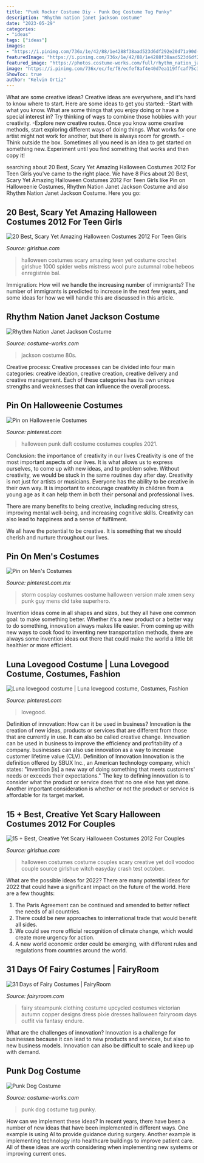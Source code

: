 ```yaml
---
title: "Punk Rocker Costume Diy - Punk Dog Costume Tug Punky"
description: "Rhythm nation janet jackson costume"
date: "2023-05-29"
categories:
- "ideas"
tags: ["ideas"]
images:
- "https://i.pinimg.com/736x/1e/42/88/1e4288f38aad523d6df292e20d71a90d--sexy-halloween-halloween-.jpg"
featuredImage: "https://i.pinimg.com/736x/1e/42/88/1e4288f38aad523d6df292e20d71a90d--sexy-halloween-halloween-.jpg"
featured_image: "https://photos.costume-works.com/full/rhythm_nation_janet_jackson.jpg"
image: "https://i.pinimg.com/736x/ec/fe/f8/ecfef8af4e40d7ea119ffcaf75c3260a.jpg"
ShowToc: true
author: "Kelvin Ortiz"
---
```



What are some creative ideas?
Creative ideas are everywhere, and it's hard to know where to start. Here are some ideas to get you started: 
-Start with what you know. What are some things that you enjoy doing or have a special interest in? Try thinking of ways to combine those hobbies with your creativity. 
-Explore new creative routes. Once you know some creative methods, start exploring different ways of doing things. What works for one artist might not work for another, but there is always room for growth. 
-Think outside the box. Sometimes all you need is an idea to get started on something new. Experiment until you find something that works and then copy it!

	

		
searching about 20 Best, Scary Yet Amazing Halloween Costumes 2012 For Teen Girls you've came to the right place. We have 8 Pics about 20 Best, Scary Yet Amazing Halloween Costumes 2012 For Teen Girls like Pin on Halloweenie Costumes, Rhythm Nation Janet Jackson Costume and also Rhythm Nation Janet Jackson Costume. Here you go:
		
    
## 20 Best, Scary Yet Amazing Halloween Costumes 2012 For Teen Girls

<img loading=lazy src="http://www.girlshue.com/wp-content/uploads/2016/07/unnamed-file-3286.jpg" onerror="this.onerror=null;this.src='https://tse1.mm.bing.net/th?id=OIP._SVzyPMmeeYRK0sMjqu-6gHaLI&amp;pid=15.1';" alt="20 Best, Scary Yet Amazing Halloween Costumes 2012 For Teen Girls">

_Source: girlshue.com_

>halloween costumes scary amazing teen yet costume crochet girlshue 1000 spider webs mistress wool pure autumnal robe hebeos enregistrée bal. 

	

Immigration: How will we handle the increasing number of immigrants?
The number of immigrants is predicted to increase in the next few years, and some ideas for how we will handle this are discussed in this article.

    
## Rhythm Nation Janet Jackson Costume

<img loading=lazy src="https://photos.costume-works.com/full/rhythm_nation_janet_jackson.jpg" onerror="this.onerror=null;this.src='https://tse2.mm.bing.net/th?id=OIP.mFuo8NN86wwaXTibd9FV6gHaRe&amp;pid=15.1';" alt="Rhythm Nation Janet Jackson Costume">

_Source: costume-works.com_

>jackson costume 80s. 

	

Creative process:
Creative processes can be divided into four main categories: creative ideation, creative creation, creative delivery and creative management. Each of these categories has its own unique strengths and weaknesses that can influence the overall process.

    
## Pin On Halloweenie Costumes

<img loading=lazy src="https://i.pinimg.com/736x/1e/42/88/1e4288f38aad523d6df292e20d71a90d--sexy-halloween-halloween-.jpg" onerror="this.onerror=null;this.src='https://tse4.mm.bing.net/th?id=OIP.EJ2Beun0FKkuILwknm7GLwHaJs&amp;pid=15.1';" alt="Pin on Halloweenie Costumes">

_Source: pinterest.com_

>halloween punk daft costume costumes couples 2021. 

	

Conclusion: the importance of creativity in our lives
Creativity is one of the most important aspects of our lives. It is what allows us to express ourselves, to come up with new ideas, and to problem solve. Without creativity, we would be stuck in the same routines day after day.
Creativity is not just for artists or musicians. Everyone has the ability to be creative in their own way. It is important to encourage creativity in children from a young age as it can help them in both their personal and professional lives.

There are many benefits to being creative, including reducing stress, improving mental well-being, and increasing cognitive skills. Creativity can also lead to happiness and a sense of fulfilment.

We all have the potential to be creative. It is something that we should cherish and nurture throughout our lives.

    
## Pin On Men&#039;s Costumes

<img loading=lazy src="https://i.pinimg.com/736x/ec/fe/f8/ecfef8af4e40d7ea119ffcaf75c3260a.jpg" onerror="this.onerror=null;this.src='https://tse3.mm.bing.net/th?id=OIP.yNQ_K56fZqXySFRQC2tgrAHaLb&amp;pid=15.1';" alt="Pin on Men&#039;s Costumes">

_Source: pinterest.com.mx_

>storm cosplay costumes costume halloween version male xmen sexy punk guy mens did take superhero. 

	

Invention ideas come in all shapes and sizes, but they all have one common goal: to make something better. Whether it’s a new product or a better way to do something, innovation always makes life easier. From coming up with new ways to cook food to inventing new transportation methods, there are always some invention ideas out there that could make the world a little bit healthier or more efficient.

    
## Luna Lovegood Costume | Luna Lovegood Costume, Costumes, Fashion

<img loading=lazy src="https://i.pinimg.com/736x/30/3f/f4/303ff482727a08f4f4e49618c0a85b15--luna-lovegood-costume.jpg" onerror="this.onerror=null;this.src='https://tse1.mm.bing.net/th?id=OIP.xP0pFH13ytrnLTa_oY7DdAHaJ3&amp;pid=15.1';" alt="Luna lovegood costume | Luna lovegood costume, Costumes, Fashion">

_Source: pinterest.com_

>lovegood. 

	

Definition of innovation: How can it be used in business?
Innovation is the creation of new ideas, products or services that are different from those that are currently in use. It can also be called creative change. Innovation can be used in business to improve the efficiency and profitability of a company. businesses can also use innovation as a way to increase customer lifetime value (CLV). Definition of Innovation
Innovation is the definition offered by SBUX Inc., an American technology company, which states: "invention [is] a new way of doing something that meets customers' needs or exceeds their expectations." The key to defining innovation is to consider what the product or service does that no one else has yet done. Another important consideration is whether or not the product or service is affordable for its target market.

    
## 15 + Best, Creative Yet Scary Halloween Costumes 2012 For Couples

<img loading=lazy src="https://www.girlshue.com/wp-content/uploads/2016/07/unnamed-file-3166.jpg" onerror="this.onerror=null;this.src='https://tse3.mm.bing.net/th?id=OIP.RLNNA8nTvMgl--xhVdBlDAHaId&amp;pid=15.1';" alt="15 + Best, Creative Yet Scary Halloween Costumes 2012 For Couples">

_Source: girlshue.com_

>halloween costumes costume couples scary creative yet doll voodoo couple source girlshue witch easyday crash test october. 

	

What are the possible ideas for 2022?
There are many potential ideas for 2022 that could have a significant impact on the future of the world. Here are a few thoughts: 
1. The Paris Agreement can be continued and amended to better reflect the needs of all countries. 
2. There could be new approaches to international trade that would benefit all sides. 
3. We could see more official recognition of climate change, which would create more urgency for action. 
4. A new world economic order could be emerging, with different rules and regulations from countries around the world. 

    
## 31 Days Of Fairy Costumes | FairyRoom

<img loading=lazy src="http://fairyroom.com/WP/wp-content/uploads/2012/10/il_fullxfull.376043815_6y41.jpeg" onerror="this.onerror=null;this.src='https://tse4.mm.bing.net/th?id=OIP.uhkWT1fQNmgTU6q2a-dM6QHaJ4&amp;pid=15.1';" alt="31 Days of Fairy Costumes | FairyRoom">

_Source: fairyroom.com_

>fairy steampunk clothing costume upcycled costumes victorian autumn copper designs dress pixie dresses halloween fairyroom days outfit via fantasy endure. 

	

What are the challenges of innovation?
Innovation is a challenge for businesses because it can lead to new products and services, but also to new business models. Innovation can also be difficult to scale and keep up with demand.

    
## Punk Dog Costume

<img loading=lazy src="http://photos.costume-works.com/full/punk_dog.jpg" onerror="this.onerror=null;this.src='https://tse1.mm.bing.net/th?id=OIP.6UGeGr2bi49fikhM6YKVEQHaF4&amp;pid=15.1';" alt="Punk Dog Costume">

_Source: costume-works.com_

>punk dog costume tug punky. 

	

How can we implement these ideas?
In recent years, there have been a number of new ideas that have been implemented in different ways. One example is using AI to provide guidance during surgery. Another example is implementing technology into healthcare buildings to improve patient care. All of these ideas are worth considering when implementing new systems or improving current ones.

